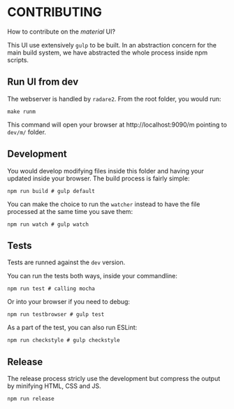 CONTRIBUTING
============

How to contribute on the *material* UI?

This UI use extensively `gulp` to be built. In an abstraction concern for the main build system, we have abstracted the whole process inside npm scripts.

Run UI from dev
---------------

The webserver is handled by `radare2`. From the root folder, you would run:

    make runm

This command will open your browser at http://localhost:9090/m pointing to `dev/m/` folder.

Development
-----------

You would develop modifying files inside this folder and having your updated inside your browser. The build process is fairly simple:

    npm run build # gulp default

You can make the choice to run the `watcher` instead to have the file processed at the same time you save them:

    npm run watch # gulp watch

Tests
-----

Tests are runned against the `dev` version.

You can run the tests both ways, inside your commandline:

    npm run test # calling mocha

Or into your browser if you need to debug:

    npm run testbrowser # gulp test

As a part of the test, you can also run ESLint:

    npm run checkstyle # gulp checkstyle

Release
-------

The release process stricly use the development but compress the output by minifying HTML, CSS and JS.

    npm run release

